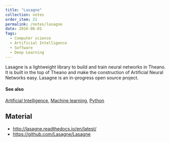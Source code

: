 ```yaml
---
title: "Lasagne"
collection: notes
order_item: 21
permalink: /notes/lasagne
date: 2016-06-01
Tags:
  - Computer science
  - Artificial Intelligence
  - Software
  - Deep Learning
---
```


Lasagne is a lightweight library to build and train neural networks in Theano. It is built in the top of Theano and make the construction of Artificial Neural Networks easy. Lasagne is an in-progress open source project.


#### See also
[Artificial Intelligence](/notes/artificial_intelligence), [Machine learning](/notes/machine_learning), [Python](/notes/python)


## Material
* http://lasagne.readthedocs.io/en/latest/
* https://github.com/Lasagne/Lasagne






